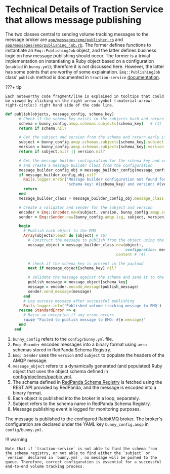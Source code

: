 # Technical Details of Traction Service that allows message publishing

The two classes central to sending volume tracking messages to the message broker are [`app/messages/emq/publisher.rb`](https://github.com/sanger/traction-service/blob/21fd7c20ec7c9a329914a53968aa23c4a6dac4af/app/messages/emq/publisher.rb) and [`app/messages/emq/publishing_job.rb`](https://github.com/sanger/traction-service/blob/a2e3e693ccacb1b4b5be31be56c5346f97c929d9/app/messages/emq/publishing_job.rb). The former defines functions to instantiate an `Emq::PublishingJob` object, and the latter defines business logic on how message publishing should occur. The former is a trivial implementation on instantiating a Ruby object based on a configuration (`enabled` in `bunny.yml`); therefore it is not discussed here. However, the latter has some points that are worthy of some explaination. `Emq::PublishingJob` class' `publish` method is documented in `traction-service` [documentation](https://sanger.github.io/traction-service/Emq/PublishingJob.html#:~:text=Instance%20Method%20Details-,%23publish(objects%2C%20message_config%2C%20schema_key)%20%E2%87%92%20Object,-Publish%20a%20message).

???+ tip

    Each noteworthy code fragment/line is explained in tooltips that could be viewed by clicking on the right arrow symbol (:material-arrow-right-circle:) right hand side of the code line.

```rb title="publish method in app/messages/emq/publishing_job.rb"
def publish(objects, message_config, schema_key)
      # Check if the schema_key exists in the subjects hash and return early if it does not
      schema = bunny_config.amqp.schemas.subjects[schema_key]   # (1)
      return if schema.nil?

      # Get the subject and version from the schema and return early if either is nil
      subject = bunny_config.amqp.schemas.subjects[schema_key].subject  # (7)
      version = bunny_config.amqp.schemas.subjects[schema_key].version  # (5)
      return if subject.nil? || version.nil?

      # Get the message builder configuration for the schema key and version
      # and create a message builder class from the configuration
      message_builder_config_obj = message_builder_config(message_config, schema_key, version)
      if message_builder_config_obj.nil?
        Rails.logger.error('Message builder configuration not found for ' \
                           "schema key: #{schema_key} and version: #{version}")
        return
      end
      message_builder_class = message_builder_config_obj.message_class.to_s.constantize

      # Create a validator and sender for the subject and version
      encoder = Emq::Encoder.new(subject, version, bunny_config.amqp.schemas.registry_url) # (2)
      sender = Emq::Sender.new(bunny_config.amqp.isg, subject, version) # (3)

      begin
        # Publish each object to the EMQ
        Array(objects).each do |object| # (6)
          # Construct the message to publish from the object using the given configuration
          message_object = message_builder_class.new(object:,
                                                     configuration: message_builder_config_obj)
                                                .content # (4)

          # check if the schema_key is present in the payload
          next if message_object[schema_key].nil?

          # Validate the message against the schema and send it to the EMQ
          publish_message = message_object[schema_key]
          message = encoder.encode_message(publish_message)
          sender.send_message(message)
        end
        # Log success message after successful publishing
        Rails.logger.info('Published volume tracking message to EMQ')   # (8)
      rescue StandardError => e
        # Raise an exception if any error occurs
        raise "Failed to publish message to EMQ: #{e.message}"
      end
    end
```

1. `bunny_config` refers to the `config/bunny.yml` file.
2. `Emq::Encoder` encodes messages into a binary format using `avro` schemas stored in RedPanda Schema Registry.
3. `Emq::Sender` uses the `version` and `subject` to populate the headers of the AMQP message.
4. `message_object` refers to a dynamically generated (and populated) Ruby object that uses the object schema defined in [config/pipelines/pacbio.yml](https://github.com/sanger/traction-service/blob/de2f6e229d4f2621224fa7d5d5cf994d4e4d0e21/config/pipelines/pacbio.yml#L302-L353).
5. The schema defined in [RedPanda Schema Registry](https://redpanda.psd.sanger.ac.uk/console/schema-registry) is fetched using the REST API provided by RedPanda, and the message is encoded into a binary format.
6. Each object is published into the broker in a loop, separately.
7. Subject refers to the schema name in RedPanda Schema Registry.
8. Message publishing event is logged for monitoring purposes.

The message is published to the configured RabbitMQ broker. The broker's configuration are declared under the YAML key `bunny_config.amqp` in `config/bunny.yml`.

!!! warning 

    Note that if `traction-service` is not able to find the schema from the schema registry, or not able to find either the `subject` or `version` declared in `bunny.yml`, no message will be pushed to the queue. Therefore, correct configuration is essential for a successful end-to-end volume tracking process.